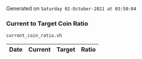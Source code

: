 Generated on `Saturday 02-October-2021 at 03:50:04`

### Current to Target Coin Ratio
`current_coin_ratio.sh`

Date|Current|Target|Ratio
---|---|---|---
